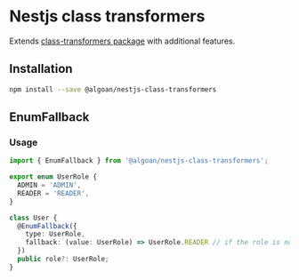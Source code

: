 # Nestjs class transformers

Extends [class-transformers package](https://github.com/typestack/class-transformer) with additional features.

## Installation

```bash
npm install --save @algoan/nestjs-class-transformers
```

## EnumFallback

### Usage

```ts
import { EnumFallback } from '@algoan/nestjs-class-transformers';

export enum UserRole {
  ADMIN = 'ADMIN',
  READER = 'READER',
}

class User {
  @EnumFallback({
    type: UserRole,
    fallback: (value: UserRole) => UserRole.READER // if the role is not "ADMIN" or "READER", then the role will be "READER".
  })
  public role?: UserRole;
}
```
